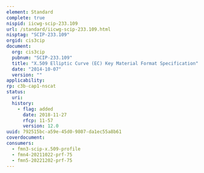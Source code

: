 ```yaml
---
element: Standard
complete: true
nispid: iicwg-scip-233.109
url: /standard/iicwg-scip-233.109.html
nisptag: "SCIP-233.109"
orgid: cis3cip
document:
  org: cis3cip
  pubnum: "SCIP-233.109"
  title: "X.509 Elliptic Curve (EC) Key Material Format Specification"
  date: "2014-10-07"
  version: ""
applicability:
rp: c3b-cap1-nscat
status:
  uri: 
  history: 
    - flag: added
      date: 2018-11-27
      rfcp: 11-57
      version: 12.0
uuid: 792515bc-a59e-45d0-9807-da1ec55a8b61
coverdocument:
consumers:
  - fmn3-scip-x.509-profile
  - fmn4-20211022-prf-75
  - fmn5-20221202-prf-75
---
```

